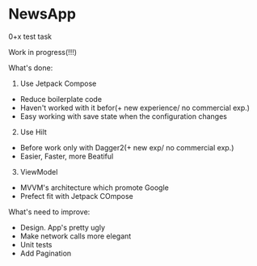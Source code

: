 # NewsApp
0+x test task

Work in progress(!!!)

What's done:
1) Use  Jetpack Compose
- Reduce boilerplate code
- Haven't worked with it befor(+ new experience/ no commercial exp.)
- Easy working with save state when the configuration changes
2) Use Hilt
- Before work only with Dagger2(+ new exp/ no commercial exp.)
- Easier, Faster, more Beatiful
3) ViewModel
- MVVM's architecture which promote Google
- Prefect fit with Jetpack COmpose

What's need to improve:
- Design. App's pretty ugly
- Make network calls more elegant
- Unit tests
- Add Pagination

